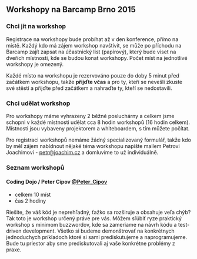 Workshopy na Barcamp Brno 2015
------------------------------

### Chci jít na workshop
Registrace na workshopy bude probíhat až v den konference, přímo na místě. Každý kdo má zájem workshop navštívit, se může po příchodu na Barcamp zajít zapsat na účastnický list (papírový), který bude viset na dveřích místnosti, kde se budou konat workshopy. Počet míst na jednotlivé workshopy je omezený.

Každé místo na workshopu je rezervováno pouze do doby 5 minut před začátkem workshopu, takže __přijďte včas__ a pro ty, kteří se nevešli zkuste své stěstí a přijďte před začátkem a nahraďte ty, kteří se nedostavili.

### Chci udělat workshop
Pro workshopy máme vyhrazeny 2 běžné posluchárny a celkem jsme schopni v každé místnosti udělat cca 8 hodin workshopů (16 hodin celkem). Místnosti jsou vybaveny projektorem a whiteboardem, s tím můžete počítat.

Pro registraci workshopů nemáme žádný specializovaný formulář, takže kdo by měl zájem nabídnout nějaké téma workshopu napište mailem Petrovi Joachimovi - <petr@joachim.cz> a domluvíme to už individuálně.

### Seznam workshopů
#### Coding Dojo / Peter Cipov [@Peter_Cipov](https://twitter.com/Peter_Cipov)
 - celkem 10 míst
 - čas 2 hodiny

Riešite, že váš kód je neprehľadný, ťažko sa rozširuje a obsahuje veľa chýb? Tak toto je workshop určený práve pre vás.
Môžem sľúbiť ryze praktický workshop s minimom buzzwordov, kde sa zameriame na návrh kódu a test-driven development. Všetko si budeme demonštrovať na konkrétnych jednoduchych príkladoch ktoré si sami prediskutujeme a naprogramujeme. Bude tu priestor aby sme prediskutovali aj vaše konkrétne problémy z praxe.